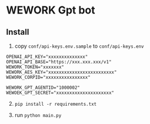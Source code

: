 # WEWORK Gpt bot

## Install
1. copy `conf/api-keys.env.sample` to `conf/api-keys.env`
```env
OPENAI_API_KEY="xxxxxxxxxxxxxx"
OPENAI_API_BASE="https://xxx.xxx.xxx/v1"
WEWORK_TOKEN="xxxxxxx"
WEWORK_AES_KEY="xxxxxxxxxxxxxxxxxxxxxxxxx"
WEWORK_CORPID="xxxxxxxxxxxxxxxx"

WEWORK_GPT_AGENTID="1000002"
WEWOEK_GPT_SECRET="xxxxxxxxxxxxxxxxxxxxx"
```

2. `pip install -r requirements.txt`

3. run `python main.py`